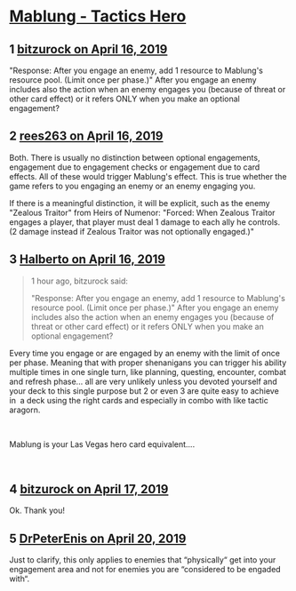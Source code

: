 # [Mablung - Tactics Hero](https://community.fantasyflightgames.com/topic/294045-mablung-tactics-hero/)

## 1 [bitzurock on April 16, 2019](https://community.fantasyflightgames.com/topic/294045-mablung-tactics-hero/?do=findComment&comment=3680566)

"Response: After you engage an enemy, add 1 resource to Mablung's resource pool. (Limit once per phase.)"
After you engage an enemy includes also the action when an enemy engages you (because of threat or other card effect) or it refers ONLY when you make an optional engagement?

## 2 [rees263 on April 16, 2019](https://community.fantasyflightgames.com/topic/294045-mablung-tactics-hero/?do=findComment&comment=3680602)

Both. There is usually no distinction between optional engagements, engagement due to engagement checks or engagement due to card effects. All of these would trigger Mablung's effect. This is true whether the game refers to you engaging an enemy or an enemy engaging you.

If there is a meaningful distinction, it will be explicit, such as the enemy "Zealous Traitor" from Heirs of Numenor: "Forced: When Zealous Traitor engages a player, that player must deal 1 damage to each ally he controls. (2 damage instead if Zealous Traitor was not optionally engaged.)"

## 3 [Halberto on April 16, 2019](https://community.fantasyflightgames.com/topic/294045-mablung-tactics-hero/?do=findComment&comment=3680666)

> 1 hour ago, bitzurock said:
> 
> "Response: After you engage an enemy, add 1 resource to Mablung's resource pool. (Limit once per phase.)"
> After you engage an enemy includes also the action when an enemy engages you (because of threat or other card effect) or it refers ONLY when you make an optional engagement?

Every time you engage or are engaged by an enemy with the limit of once per phase. Meaning that with proper shenanigans you can trigger his ability multiple times in one single turn, like planning, questing, encounter, combat and refresh phase... all are very unlikely unless you devoted yourself and your deck to this single purpose but 2 or even 3 are quite easy to achieve in  a deck using the right cards and especially in combo with like tactic aragorn.

 

Mablung is your Las Vegas hero card equivalent....

 

## 4 [bitzurock on April 17, 2019](https://community.fantasyflightgames.com/topic/294045-mablung-tactics-hero/?do=findComment&comment=3681185)

Ok. Thank you!

## 5 [DrPeterEnis on April 20, 2019](https://community.fantasyflightgames.com/topic/294045-mablung-tactics-hero/?do=findComment&comment=3684593)

Just to clarify, this only applies to enemies that “physically“ get into your engagement area and not for enemies you are “considered to be engaded with“.


